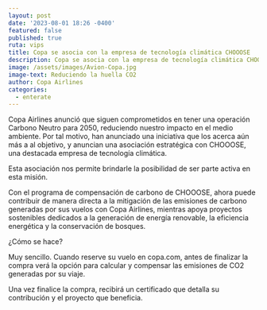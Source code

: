 ```yaml
---
layout: post
date: '2023-08-01 18:26 -0400'
featured: false
published: true
ruta: vips
title: Copa se asocia con la empresa de tecnología climática CHOOOSE
description: Copa se asocia con la empresa de tecnología climática CHOOOSE
image: /assets/images/Avion-Copa.jpg
image-text: Reduciendo la huella CO2
author: Copa Airlines
categories:
  - enterate
---
```

Copa Airlines anunció que siguen comprometidos en tener una operación Carbono Neutro para 2050, reduciendo nuestro impacto en el medio ambiente. Por tal motivo, han anunciado una iniciativa que los acerca aún más a al objetivo, y anuncian una asociación estratégica con CHOOOSE, una destacada empresa de tecnología climática.
 
Esta asociación nos permite brindarle la posibilidad de ser parte activa en esta misión. 

Con el programa de compensación de carbono de CHOOOSE, ahora puede contribuir de manera directa a la mitigación de las emisiones de carbono generadas por sus vuelos con Copa Airlines, mientras apoya proyectos sostenibles dedicados a la generación de energía renovable, la eficiencia energética y la conservación de bosques.

¿Cómo se hace?

Muy sencillo. Cuando reserve su vuelo en copa.com, antes de finalizar la compra verá la opción para calcular y compensar las emisiones de CO2 generadas por su viaje. 

Una vez finalice la compra, recibirá un certificado que detalla su contribución y el proyecto que beneficia. 


